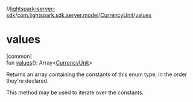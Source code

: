 //[lightspark-server-sdk](../../../index.md)/[com.lightspark.sdk.server.model](../index.md)/[CurrencyUnit](index.md)/[values](values.md)

# values

[common]\
fun [values](values.md)(): Array&lt;[CurrencyUnit](index.md)&gt;

Returns an array containing the constants of this enum type, in the order they're declared.

This method may be used to iterate over the constants.
